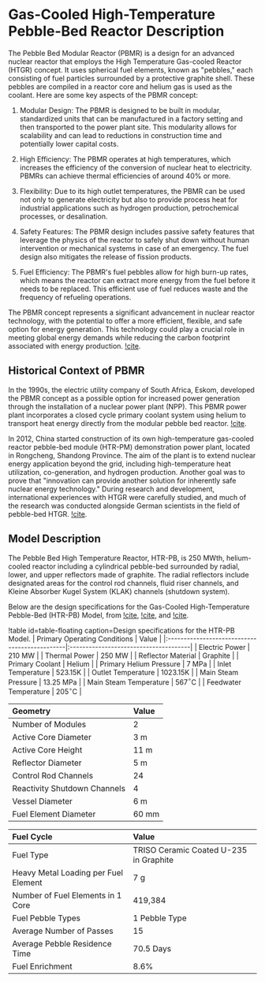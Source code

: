# Gas-Cooled High-Temperature Pebble-Bed Reactor Description

The Pebble Bed Modular Reactor (PBMR) is a design for an advanced nuclear reactor that employs the High Temperature Gas-cooled Reactor (HTGR) concept. It uses spherical fuel elements, known as "pebbles," each  consisting of fuel particles surrounded by a protective graphite shell. These pebbles are compiled in a reactor core and helium gas is used as the coolant. Here are some key aspects of the PBMR concept:

1. Modular Design: The PBMR is designed to be built in modular, standardized units that can be manufactured in a factory setting and then transported to the power plant site. This modularity allows for scalability and can lead to reductions in construction time and potentially lower capital costs.

2. High Efficiency: The PBMR operates at high temperatures, which increases the efficiency of the conversion of nuclear heat to electricity. PBMRs can achieve thermal efficiencies of around 40% or more.

3. Flexibility: Due to its high outlet temperatures, the PBMR can be used not only to generate electricity but also to provide process heat for industrial applications such as hydrogen production, petrochemical processes, or desalination.

4. Safety Features: The PBMR design includes passive safety features that leverage the physics of the reactor to safely shut down without human intervention or mechanical systems in case of an emergency. The fuel design also mitigates the release of fission products.

5. Fuel Efficiency: The PBMR's fuel pebbles allow for high burn-up rates, which means the reactor can extract more energy from the fuel before it needs to be replaced. This efficient use of fuel reduces waste and the frequency of refueling operations.

The PBMR concept represents a significant advancement in nuclear reactor technology, with the potential to offer a more efficient, flexible, and safe option for energy generation. This technology could play a crucial role in meeting global energy demands while reducing the carbon footprint associated with energy production. [!cite](pbmr_neutronics).

## Historical Context of PBMR

In the 1990s, the electric utility company of South Africa, Eskom, developed the PBMR concept as a possible option for increased power generation through the installation of a nuclear power plant (NPP).
This PBMR power plant incorporates a closed cycle primary coolant system using helium to transport heat energy directly from the modular pebble bed reactor. [!cite](pbmr_neutronics).

In 2012, China started construction of its own high-temperature gas-cooled reactor pebble-bed module (HTR-PM) demonstration power plant, located in Rongcheng, Shandong Province. The aim of the plant is to extend nuclear energy application beyond the grid, including high-temperature heat utilization, co-generation, and hydrogen production. Another goal was to prove that "innovation can provide another solution for inherently safe nuclear energy technology." During research and development, international experiences with HTGR were carefully studied, and much of the research was conducted alongside German scientists in the field of pebble-bed HTGR. [!cite](htr-pm_Zhang).

## Model Description

The Pebble Bed High Temperature Reactor, HTR-PB, is 250 MWth, helium-cooled reactor including a cylindrical pebble-bed surrounded by radial, lower, and upper reflectors made of graphite. The radial reflectors include designated areas for the control rod channels, fluid riser channels, and Kleine Absorber Kugel System (KLAK) channels (shutdown system).

Below are the design specifications for the Gas-Cooled High-Temperature Pebble-Bed (HTR-PB) Model, from [!cite](htr-pm_Zhang), [!cite](pbmr_neutronics), and [!cite](htr_pb_pm).

!table id=table-floating caption=Design specifications for the HTR-PB Model.
| Primary Operating Conditions                  | Value                                 |
|:----------------------------------------------|:--------------------------------------|
| Electric Power                                | 210 MW                                |
| Thermal Power                                 | 250 MW                                |
| Reflector Material                            | Graphite                              |
| Primary Coolant                               | Helium                                |
| Primary Helium Pressure                       | 7 MPa                                 |
| Inlet Temperature                             | 523.15K                               |
| Outlet Temperature                            | 1023.15K                              |
| Main Steam Pressure                           | 13.25 MPa                             |
| Main Steam Temperature                        | 567$^{\circ}$C                        |
| Feedwater Temperature                         | 205$^{\circ}$C                        |

| Geometry                                      | Value                                 |
|:----------------------------------------------|:--------------------------------------|
| Number of Modules                             | 2                                     |
| Active Core Diameter                          | 3 m                                   |
| Active Core Height                            | 11 m                                  |
| Reflector Diameter                            | 5 m                                   |
| Control Rod Channels                          | 24                                    |
| Reactivity Shutdown Channels                  | 4                                     |
| Vessel Diameter                               | 6 m                                   |
| Fuel Element Diameter                         | 60 mm                                 |

| Fuel Cycle                                    | Value                                  |
|:----------------------------------------------|:---------------------------------------|
| Fuel Type                                     | TRISO Ceramic Coated U-235 in Graphite |
| Heavy Metal Loading per Fuel Element          | 7 g                                    |
| Number of Fuel Elements in 1 Core             | 419,384                                |
| Fuel Pebble Types                             | 1 Pebble Type                          |
| Average Number of Passes                      | 15                                     |
| Average Pebble Residence Time                 | 70.5 Days                              |
| Fuel Enrichment                               | 8.6%                                   |
